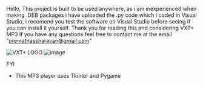 Hello, This project is built to be used anywhere, as i am inexperienced when making .DEB packages i have uploaded the .py code which i coded in Visual Studio, i recomend you test the software on Visual Studio before seeing if you can install it yourself. Thank you for reading this and considering VXT+ MP3
If you have any questions feel free to contact me at the email "premathassharavan@gmail.com"


![VXT+ LOGO](https://github.com/VXTGXT/VXT-MP3/assets/170816373/8fd43254-46b0-48b1-8ec7-0006f4b9af6d)
![image](https://github.com/VXTGXT/VXT-MP3/assets/170816373/8b6043b1-ef98-4af3-b8a3-70b8c7173326)

FYI
- This MP3 player uses Tkinter and Pygame


